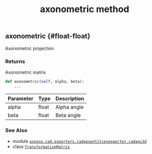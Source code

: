 ﻿---
title: axonometric method
second_title: Aspose.CAD for Python via .NET API References
description: 
type: docs
weight: 20
url: /python-net/aspose.cad.exporters.cadapsentitiesexporter.cadaps3d/transformationmatrix/axonometric/
is_root: false
---

## axonometric {#float-float}

Axonometric projection


### Returns 


Axonometric matrix


```python
def axonometric(self, alpha, beta):
    ...
```


| Parameter | Type | Description |
| :- | :- | :- |
| alpha | float | Alpha angle |
| beta | float | Beta angle |



### See Also
* module [`aspose.cad.exporters.cadapsentitiesexporter.cadaps3d`](../../)
* class [`TransformationMatrix`](/cad/python-net/aspose.cad.exporters.cadapsentitiesexporter.cadaps3d/transformationmatrix)

